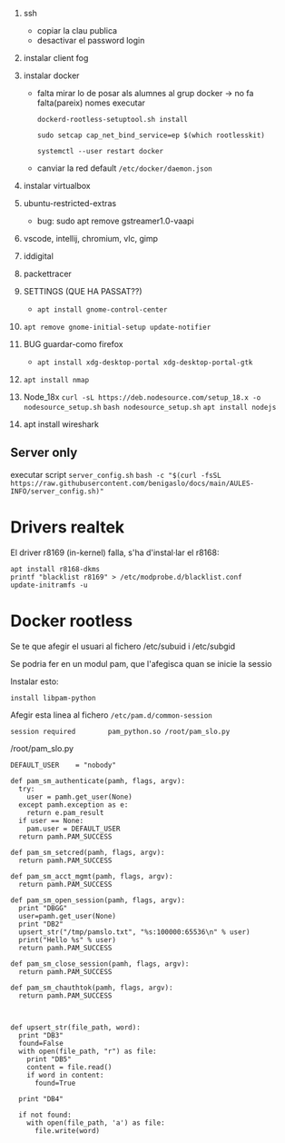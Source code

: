 1. ssh
    - copiar la clau publica
    - desactivar el password login
1. instalar client fog
1. instalar docker
    - falta mirar lo de posar als alumnes al grup docker -> no fa falta(pareix) nomes executar
      
      `dockerd-rootless-setuptool.sh install`
      
      `sudo setcap cap_net_bind_service=ep $(which rootlesskit)`

      `systemctl --user restart docker`
      
    - canviar la red default `/etc/docker/daemon.json`
1. instalar virtualbox
1. ubuntu-restricted-extras
    - bug: sudo apt remove gstreamer1.0-vaapi
1. vscode, intellij, chromium, vlc, gimp
1. iddigital
1. packettracer
1. SETTINGS (QUE HA PASSAT??)
    - `apt install gnome-control-center`
1. `apt remove gnome-initial-setup update-notifier`
 

1. BUG guardar-como firefox
    - `apt install xdg-desktop-portal xdg-desktop-portal-gtk`
1. `apt install nmap`
1. Node_18x
   `curl -sL https://deb.nodesource.com/setup_18.x -o nodesource_setup.sh`
   `bash nodesource_setup.sh`
   `apt install nodejs`

1. apt install wireshark

## Server only

executar script `server_config.sh`
`bash -c "$(curl -fsSL https://raw.githubusercontent.com/benigaslo/docs/main/AULES-INFO/server_config.sh)"`


# Drivers realtek
El driver r8169 (in-kernel) falla, s'ha d'instal·lar el r8168:
```
apt install r8168-dkms
printf "blacklist r8169" > /etc/modprobe.d/blacklist.conf
update-initramfs -u 
```



# Docker rootless
Se te que afegir el usuari al fichero /etc/subuid i /etc/subgid

Se podria fer en un modul pam, que l'afegisca quan se inicie la sessio

Instalar esto:
```
install libpam-python
```

Afegir esta linea al fichero `/etc/pam.d/common-session`
```
session required        pam_python.so /root/pam_slo.py
```

/root/pam_slo.py
```
DEFAULT_USER    = "nobody"

def pam_sm_authenticate(pamh, flags, argv):
  try:
    user = pamh.get_user(None)
  except pamh.exception as e:
    return e.pam_result
  if user == None:
    pam.user = DEFAULT_USER
  return pamh.PAM_SUCCESS

def pam_sm_setcred(pamh, flags, argv):
  return pamh.PAM_SUCCESS

def pam_sm_acct_mgmt(pamh, flags, argv):
  return pamh.PAM_SUCCESS

def pam_sm_open_session(pamh, flags, argv):
  print "DBGG"
  user=pamh.get_user(None)
  print "DB2"
  upsert_str("/tmp/pamslo.txt", "%s:100000:65536\n" % user)
  print("Hello %s" % user)
  return pamh.PAM_SUCCESS

def pam_sm_close_session(pamh, flags, argv):
  return pamh.PAM_SUCCESS

def pam_sm_chauthtok(pamh, flags, argv):
  return pamh.PAM_SUCCESS



def upsert_str(file_path, word):
  print "DB3"
  found=False
  with open(file_path, "r") as file:
    print "DB5"
    content = file.read()
    if word in content:
      found=True

  print "DB4"

  if not found:
    with open(file_path, 'a') as file:
      file.write(word)
```
